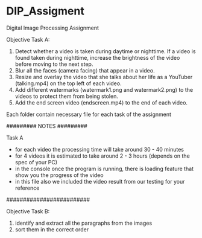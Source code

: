 # DIP_Assigment

Digital Image Processing Assignment

Objective Task A:

1) Detect whether a video is taken during daytime or nighttime. If a video is found taken during nighttime, increase the brightness of the video before 
moving to the next step.
2) Blur all the faces (camera facing) that appear in a video.
3) Resize and overlay the video that she talks about her life as a YouTuber (talking.mp4) on the top left 
of each video.
4) Add different watermarks (watermark1.png and watermark2.png) to the videos to protect them from 
being stolen.
5) Add the end screen video (endscreen.mp4) to the end of each video.

Each folder contain necessary file for each task of the assignment

######### NOTES #########

 Task A
 - for each video the processing time will take around 30 - 40 minutes
 - for 4 videos it is estimated to take around 2 - 3 hours (depends on the spec of your PC)
 - in the console once the program is running, there is loading feature that show you the progress of the video
 - in this file also we included the video result from our testing for your reference

#########################

Objective Task B:

1) identify and extract all the paragraphs from the images
2) sort them in the correct order 
